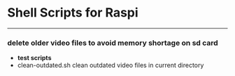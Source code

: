 # Shell Scripts for Raspi
-------------------------
 
### delete older video files to avoid memory shortage on sd card

- __test scripts__ 
- clean-outdated.sh  clean outdated video files in current directory

